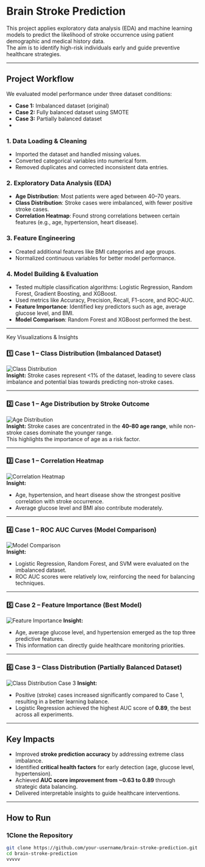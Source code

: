 # Brain Stroke Prediction

This project applies exploratory data analysis (EDA) and machine learning models to predict the likelihood of stroke occurrence using patient demographic and medical history data.  
The aim is to identify high-risk individuals early and guide preventive healthcare strategies. 

---

##  Project Workflow

We evaluated model performance under three dataset conditions:
- **Case 1:** Imbalanced dataset (original)
- **Case 2:** Fully balanced dataset using SMOTE
- **Case 3:** Partially balanced dataset
- 
### 1. Data Loading & Cleaning
- Imported the dataset and handled missing values.
- Converted categorical variables into numerical form.
- Removed duplicates and corrected inconsistent data entries.

### 2. Exploratory Data Analysis (EDA)
- **Age Distribution**: Most patients were aged between 40–70 years.
- **Class Distribution**: Stroke cases were imbalanced, with fewer positive stroke cases.
- **Correlation Heatmap**: Found strong correlations between certain features (e.g., age, hypertension, heart disease).

### 3. Feature Engineering
- Created additional features like BMI categories and age groups.
- Normalized continuous variables for better model performance.

### 4. Model Building & Evaluation
- Tested multiple classification algorithms: Logistic Regression, Random Forest, Gradient Boosting, and XGBoost.
- Used metrics like Accuracy, Precision, Recall, F1-score, and ROC-AUC.
- **Feature Importance**: Identified key predictors such as age, average glucose level, and BMI.
- **Model Comparison**: Random Forest and XGBoost performed the best.

---

Key Visualizations & Insights

### 1️⃣ Case 1 – Class Distribution (Imbalanced Dataset)
![Class Distribution](./images/class_distribution.png)  
**Insight:** Stroke cases represent <1% of the dataset, leading to severe class imbalance and potential bias towards predicting non-stroke cases.

---

### 2️⃣ Case 1 – Age Distribution by Stroke Outcome
![Age Distribution](./images/Age%20Distribution.png)   
**Insight:** Stroke cases are concentrated in the **40–80 age range**, while non-stroke cases dominate the younger range.  
This highlights the importance of age as a risk factor.

---

### 3️⃣ Case 1 – Correlation Heatmap
![Correlation Heatmap](./images/Correlation%20Heatmap.png)   
**Insight:**  
- Age, hypertension, and heart disease show the strongest positive correlation with stroke occurrence.
- Average glucose level and BMI also contribute moderately.

---

### 4️⃣ Case 1 – ROC AUC Curves (Model Comparison)
![Model Comparison](./images/Model%20Comparison.png)  
**Insight:**  
- Logistic Regression, Random Forest, and SVM were evaluated on the imbalanced dataset.
- ROC AUC scores were relatively low, reinforcing the need for balancing techniques.

---

### 5️⃣ Case 2 – Feature Importance (Best Model)
![Feature Importance](./images/Feature%20Importance.png) 
**Insight:**  
- Age, average glucose level, and hypertension emerged as the top three predictive features.
- This information can directly guide healthcare monitoring priorities.

---

### 6️⃣ Case 3 – Class Distribution (Partially Balanced Dataset)
![Class Distribution Case 3](./images/Class%20Distribution%20Case%203.png) 
**Insight:**  
- Positive (stroke) cases increased significantly compared to Case 1, resulting in a better learning balance.
- Logistic Regression achieved the highest AUC score of **0.89**, the best across all experiments.

---

##  Key Impacts
- Improved **stroke prediction accuracy** by addressing extreme class imbalance.
- Identified **critical health factors** for early detection (age, glucose level, hypertension).
- Achieved **AUC score improvement from ~0.63 to 0.89** through strategic data balancing.
- Delivered interpretable insights to guide healthcare interventions.


---

## How to Run

### 1️Clone the Repository
```bash
git clone https://github.com/your-username/brain-stroke-prediction.git
cd brain-stroke-prediction
vvvvv
